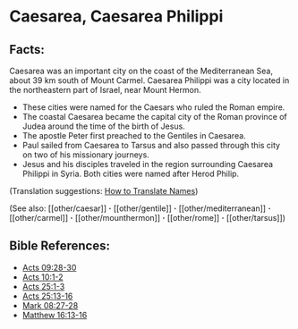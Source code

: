 # Caesarea, Caesarea Philippi #

## Facts: ##

Caesarea was an important city on the coast of the Mediterranean Sea, about 39 km south of Mount Carmel. Caesarea Philippi was a city located in the northeastern part of Israel, near Mount Hermon.

* These cities were named for the Caesars who ruled the Roman empire.
* The coastal Caesarea became the capital city of the Roman province of Judea around the time of the birth of Jesus.
* The apostle Peter first preached to the Gentiles in Caesarea.
* Paul sailed from Caesarea to Tarsus and also passed through this city on two of his missionary journeys.
* Jesus and his disciples traveled in the region surrounding Caesarea Philippi in Syria. Both cities were named after Herod Philip.

(Translation suggestions: [How to Translate Names](en/ta-vol1/translate/man/translate-names))

(See also: [[other/caesar]] **·** [[other/gentile]] **·** [[other/mediterranean]] **·** [[other/carmel]] **·** [[other/mounthermon]] **·** [[other/rome]] **·** [[other/tarsus]])

## Bible References: ##

* [Acts 09:28-30](en/tn/act/help/09/28)
* [Acts 10:1-2](en/tn/act/help/10/01)
* [Acts 25:1-3](en/tn/act/help/25/01)
* [Acts 25:13-16](en/tn/act/help/25/13)
* [Mark 08:27-28](en/tn/mrk/help/08/27)
* [Matthew 16:13-16](en/tn/mat/help/16/13)